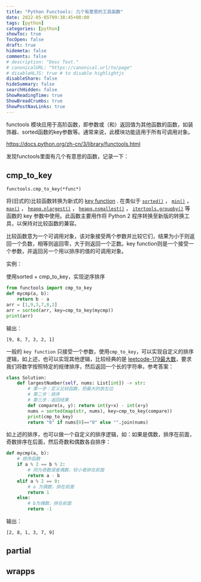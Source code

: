 ```yaml
---
title: "Python Functools: 几个有意思的工具函数"
date: 2022-05-05T09:38:45+08:00
tags: [python]
categories: [python]
showToc: true
TocOpen: false
draft: true
hidemeta: false
comments: false
# description: "Desc Text."
# canonicalURL: "https://canonical.url/to/page"
# disableHLJS: true # to disable highlightjs
disableShare: false
hideSummary: false
searchHidden: false
ShowReadingTime: true
ShowBreadCrumbs: true
ShowPostNavLinks: true
---
```


functools 模块应用于高阶函数，即参数或（和）返回值为其他函数的函数，如装饰器、sorted函数的key参数等。通常来说，此模块功能适用于所有可调用对象。

https://docs.python.org/zh-cn/3/library/functools.html

发现functools里面有几个有意思的函数，记录一下：

## cmp_to_key

`functools.cmp_to_key(*func*)`

将(旧式的)比较函数转换为新式的 [key function](https://docs.python.org/zh-cn/3/glossary.html#term-key-function) . 在类似于 [`sorted()`](https://docs.python.org/zh-cn/3/library/functions.html#sorted) ， [`min()`](https://docs.python.org/zh-cn/3/library/functions.html#min) ， [`max()`](https://docs.python.org/zh-cn/3/library/functions.html#max) ， [`heapq.nlargest()`](https://docs.python.org/zh-cn/3/library/heapq.html#heapq.nlargest) ， [`heapq.nsmallest()`](https://docs.python.org/zh-cn/3/library/heapq.html#heapq.nsmallest) ， [`itertools.groupby()`](https://docs.python.org/zh-cn/3/library/itertools.html#itertools.groupby) 等函数的 key 参数中使用。此函数主要用作将 Python 2 程序转换至新版的转换工具，以保持对比较函数的兼容。

比较函数意为一个可调用对象，该对象接受两个参数并比较它们，结果为小于则返回一个负数，相等则返回零，大于则返回一个正数。key function则是一个接受一个参数，并返回另一个用以排序的值的可调用对象。

实例：

使用sorted + cmp_to_key，实现逆序排序

```python
from functools import cmp_to_key
def mycmp(a, b):
    return b - a
arr = [1,9,3,7,8,2]
arr = sorted(arr, key=cmp_to_key(mycmp))
print(arr)
```

输出：

```
[9, 8, 7, 3, 2, 1]
```

一般的 `key function` 只接受一个参数，使用`cmp_to_key`，可以实现自定义的排序逻辑，如上述，也可以实现其他逻辑，比较经典的是 [leetcode-179最大数](https://leetcode-cn.com/problems/largest-number/)，要求我们将数字按照特定的规律排序，然后返回一个长的字符串，参考答案：

```python
class Solution:
    def largestNumber(self, nums: List[int]) -> str:
        # 第一步：定义比较函数，把最大的放左边
        # 第二步：排序
        # 第三步：返回结果
        def compare(x, y): return int(y+x) - int(x+y)
        nums = sorted(map(str, nums), key=cmp_to_key(compare))
        print(cmp_to_key)
        return "0" if nums[0]=="0" else "".join(nums)
```

如上述的排序，也可以做一个自定义的排序逻辑，如：如果是偶数，排序在前面，奇数排序在后面，然后奇数和偶数各自排序：

```python
def mycmp(a, b):
    # 排序函数
    if a % 2 == b % 2:
        # 同为奇数或者偶数，较小者排在前面
        return a - b
    elif a % 2 == 0:
        # a 为偶数，排在前面
        return 1
    else:
        # b为偶数，排在前面
        return -1
```

输出：

```
[2, 8, 1, 3, 7, 9]
```



## partial



## wrapps



